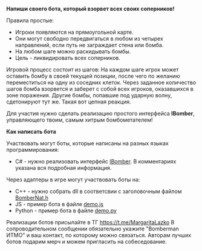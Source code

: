 <b>Напиши своего бота, который взорвет всех своих соперников!</b>

Правила простые: 
- Игроки появляются на прямоугольной карте. 
- Они могут свободно передвигаться в любом из четырех направлений, если путь не заграждает стена или бомба. 
- На любом шаге можно раскидывать бомбы. 
- Цель - ликвидировать всех соперников.

Игровой процесс состоит из шагов:
На каждом шаге игрок может оставить бомбу в своей текущей позиции, после чего по желанию переместиться на одну из соседних клеток. Через заданное количество шагов бомба взорвется и заберет с собой всех игроков, оказавшихся в зоне поражения. Другие бомбы, попавшие под ударную волну, сдетонируют тут же. Такая вот цепная реакция.

Для участия нужно сделать реализацию простого интерфейса <b>IBomber</b>, управляющего твоим, самым хитрым бомбометателем!


<b>Как написать бота</b>

Участвовать могут боты, которые написаны на разных языках программирования:
- C# - нужно реализовать интерфейс [IBomber](https://github.com/pavelbrnv/BomberMatch/blob/master/BomberMatch/IBomber.cs). В комментариях указана вся подробная информация.

Через адаптеры в игре могут участвовать боты на:
- C++ - нужно собрать dll в соответсвии с заголовочным файлом [BomberNat.h](https://github.com/pavelbrnv/BomberMatch/blob/master/BomberMatch/Bombers/C/BomberNat.h)
- JS - пример бота в файле [demo.js](https://github.com/pavelbrnv/BomberMatch/blob/master/BomberMatch/Bombers/Js/demo.js)
- Python - пример бота в файле [demo.py](https://github.com/pavelbrnv/BomberMatch/blob/master/BomberMatch/Bombers/Python/demo.py)

Реализации ботов присылайте в ТГ https://t.me/MargaritaLazko
В сопроводительном сообщении обязательно укажите "Bomberman ИТМО" и ваш контакт, по которому можно связаться.
Авторам лучших ботов подарим мерч и можем пригласить на собеседование.
